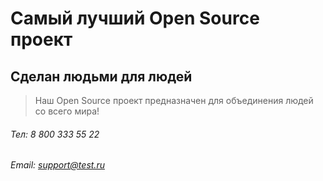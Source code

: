 # Самый лучший Open Source проект

## Сделан людьми для людей

> Наш Open Source проект предназначен для объединения людей со всего мира!


###### Тел: 8 800 333 55 22
###### Email: support@test.ru
